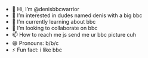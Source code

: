 - 👋 Hi, I’m @denisbbcwarrior
- 👀 I’m interested in dudes named denis with a big bbc
- 🌱 I’m currently learning about bbc
- 💞️ I’m looking to collaborate on bbc
- 📫 How to reach me js send me ur bbc picture cuh
- 😄 Pronouns: b/b/c
- ⚡ Fun fact: i like bbc

<!---
denisbbcwarrior/denisbbcwarrior is a ✨ special ✨ repository because its `README.md` (this file) appears on your GitHub profile.
You can click the Preview link to take a look at your changes.
--->

